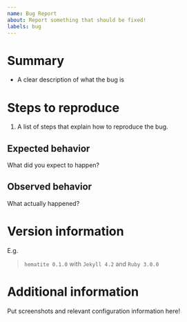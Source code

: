 ```yaml
---
name: Bug Report
about: Report something that should be fixed!
labels: bug
---
```


# Summary
 * A clear description of what the bug is

# Steps to reproduce
1. A list of steps that explain how to reproduce the bug.

## Expected behavior
What did you expect to happen?

## Observed behavior
What actually happened?

# Version information
E.g.
> `hematite 0.1.0` with `Jekyll 4.2` and `Ruby 3.0.0`

# Additional information
Put screenshots and relevant configuration information here!
